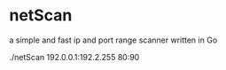 # netScan

a simple and fast ip and port range scanner written in Go

./netScan 192.0.0.1:192.2.255 80:90

